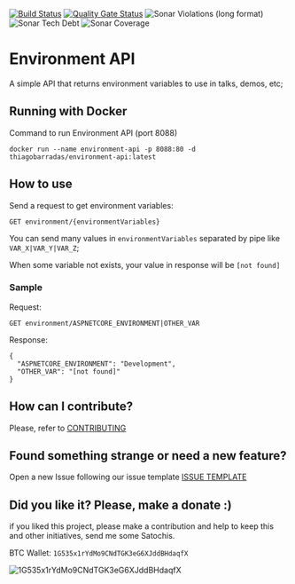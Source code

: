 [![Build Status](https://barradas.visualstudio.com/Contributions/_apis/build/status/ThiagoBarradas.environment-api?branchName=master)](https://barradas.visualstudio.com/Contributions/_build/latest?definitionId=2&branchName=master)
[![Quality Gate Status](https://sonarcloud.io/api/project_badges/measure?project=ThiagoBarradas_environment-api&metric=alert_status)](https://sonarcloud.io/dashboard?id=ThiagoBarradas_environment-api)
![Sonar Violations (long format)](https://img.shields.io/sonar/violations/ThiagoBarradas_environment-api.svg?format=long&server=https%3A%2F%2Fsonarcloud.io)
![Sonar Tech Debt](https://img.shields.io/sonar/tech_debt/ThiagoBarradas_environment-api.svg?server=https%3A%2F%2Fsonarcloud.io)
![Sonar Coverage](https://img.shields.io/sonar/coverage/ThiagoBarradas_environment-api.svg?server=https%3A%2F%2Fsonarcloud.io)
 
# Environment API

A simple API that returns environment variables to use in talks, demos, etc;

## Running with Docker

Command to run Environment API (port 8088)

```
docker run --name environment-api -p 8088:80 -d thiagobarradas/environment-api:latest
```

## How to use

Send a request to get environment variables:

`GET environment/{environmentVariables}`

You can send many values in `environmentVariables` separated by pipe like `VAR_X|VAR_Y|VAR_Z`;

When some variable not exists, your value in response will be `[not found]`

### Sample

Request: 

`GET environment/ASPNETCORE_ENVIRONMENT|OTHER_VAR`

Response:

```
{
  "ASPNETCORE_ENVIRONMENT": "Development",
  "OTHER_VAR": "[not found]"
}
```

## How can I contribute?
Please, refer to [CONTRIBUTING](.github/CONTRIBUTING.md)

## Found something strange or need a new feature?
Open a new Issue following our issue template [ISSUE TEMPLATE](.github/ISSUE_TEMPLATE.md)

## Did you like it? Please, make a donate :)

if you liked this project, please make a contribution and help to keep this and other initiatives, send me some Satochis.

BTC Wallet: `1G535x1rYdMo9CNdTGK3eG6XJddBHdaqfX`

![1G535x1rYdMo9CNdTGK3eG6XJddBHdaqfX](https://i.imgur.com/mN7ueoE.png)
